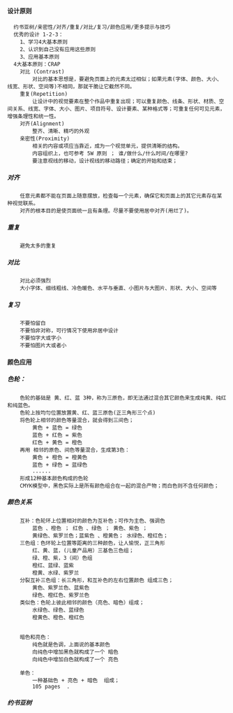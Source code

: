 ####  设计原则
      约书亚树/亲密性/对齐/重复/对比/复习/颜色应用/更多提示与技巧
      优秀的设计 1-2-3：
        1、学习4大基本原则
        2、认识到自己没有应用这些原则
        3、应用基本原则
      4大基本原则：CRAP
        对比 (Contrast)
            对比的基本思想是，要避免页面上的元素太过相似；如果元素(字体、颜色、大小、线宽、形状、空间等)不相同，那就干脆让它截然不同。
        重复(Repetition)
            让设计中的视觉要素在整个作品中重复出现；可以重复颜色、线条、形状、材质、空间关系、线宽、字体、大小、图片、项目符号、设计要素、某种格式等；可重复任何可见元素，增强条理性和统一性。
        对齐(Alignment)
            整齐、清晰、精巧的外观
        亲密性(Proximity)
            相关的内容或项应当靠近，成为一个视觉单元，提供清晰的结构。
            内容组织上，也可参考 5W 原则 ； 谁/做什么/什么时间/在哪里?
            要注意视线的移动，设计视线的移动路径；确定的开始和结束；

##### 对齐
        任意元素都不能在页面上随意摆放，检查每一个元素，确保它和页面上的其它元素存在某种视觉联系。
        对齐的根本目的是使页面统一且有条理。尽量不要使用居中对齐(用烂了)。

##### 重复
        避免太多的重复

##### 对比
        对比必须强烈
        大小字体、细线粗线、冷色暖色、水平与垂直、小图片与大图片、形状、大小、空间等

##### 复习
        不要怕留白
        不要怕非对称，可行情况下使用非居中设计
        不要怕字大或字小
        不要怕图片大或者小

#### 颜色应用
##### 色轮：
        色轮的基础是 黄、红、蓝 3种，称为三原色，即无法通过混合其它颜色来生成纯黄、纯红和纯蓝色。
        色轮上按均匀位置放置黄、红、蓝三原色(正三角形三个点)
        将色轮上相邻的颜色等量混合，就会得到三间色；
            黄色 + 蓝色 = 绿色
            蓝色 + 红色 = 紫色
            红色 + 黄色 = 橙色
        再用 相邻的原色、间色等量混合，生成第3色：
            黄色 + 橙色 = 橙黄色
            蓝色 + 绿色 = 蓝绿色
            ......
        形成12种基本颜色构成的色轮
        CMYK模型中，黑色实际上是所有颜色组合在一起的混合产物；而白色则不含任何颜色；

##### 颜色关系
        互补：色轮环上位置相对的颜色为互补色；可作为主色、强调色
            蓝色 、橙色 ； 红色 、绿色 ； 黄色、紫色 ；
            黄绿色、紫罗兰色；蓝紫色 、橙黄色； 水绿色、橙红色；
        三色组：色环轮上位置等距离的三种颜色，让人愉悦，正三角形
            红、黄、蓝，(儿童产品用）三基色三色组；
            绿、橙、紫，3（间）色组
            橙红、蓝绿、蓝紫
            橙黄、水绿、紫罗兰
        分裂互补三色组：长三角形，和互补色的左右位置颜色 组成三色；
            黄色、紫罗兰色、蓝紫色
            绿色、橙红色、紫罗兰色
        类似色：色轮上彼此相邻的颜色（亮色、暗色）组成；
            水绿色、绿色、蓝绿色
            橙黄色、橙色、橙红色


        暗色和亮色：
            纯色就是色调，上面说的基本颜色
            向纯色中增加黑色就构成了一个 暗色
            向纯色中增加白色就构成了一个 亮色

        单色：
            一种基础色 + 亮色 + 暗色  组成；
            105 pages  .






##### 约书亚树
